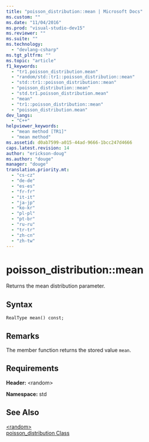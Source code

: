 ```yaml
---
title: "poisson_distribution::mean | Microsoft Docs"
ms.custom: ""
ms.date: "11/04/2016"
ms.prod: "visual-studio-dev15"
ms.reviewer: ""
ms.suite: ""
ms.technology: 
  - "devlang-csharp"
ms.tgt_pltfrm: ""
ms.topic: "article"
f1_keywords: 
  - "tr1.poisson_distribution.mean"
  - "random/std::tr1::poisson_distribution::mean"
  - "std::tr1::poisson_distribution::mean"
  - "poisson_distribution::mean"
  - "std.tr1.poisson_distribution.mean"
  - "mean"
  - "tr1::poisson_distribution::mean"
  - "poisson_distribution.mean"
dev_langs: 
  - "C++"
helpviewer_keywords: 
  - "mean method [TR1]"
  - "mean method"
ms.assetid: d0ab7599-a015-44ad-9666-1bcc247d4666
caps.latest.revision: 14
author: "erickson-doug"
ms.author: "douge"
manager: "douge"
translation.priority.mt: 
  - "cs-cz"
  - "de-de"
  - "es-es"
  - "fr-fr"
  - "it-it"
  - "ja-jp"
  - "ko-kr"
  - "pl-pl"
  - "pt-br"
  - "ru-ru"
  - "tr-tr"
  - "zh-cn"
  - "zh-tw"
---
```

# poisson_distribution::mean
Returns the mean distribution parameter.  
  
## Syntax  
  
```  
RealType mean() const;  
```  
  
## Remarks  
 The member function returns the stored value `mean`.  
  
## Requirements  
 **Header:** \<random>  
  
 **Namespace:** std  
  
## See Also  
 [\<random>](../Topic/%3Crandom%3E.md)   
 [poisson_distribution Class](/visual-cpp/standard-library/poisson-distribution-class)